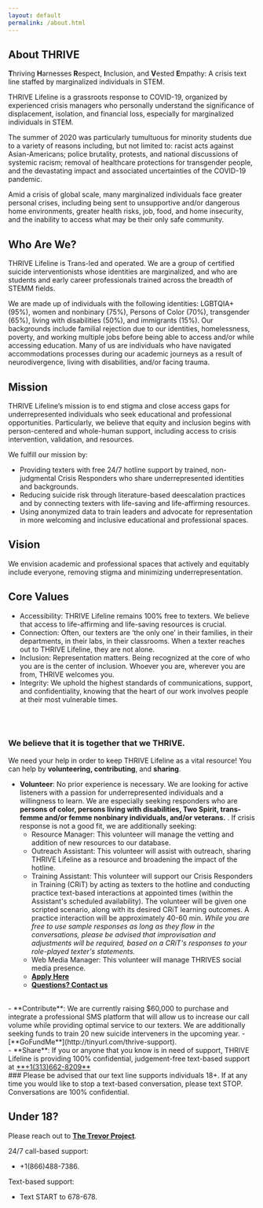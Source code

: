 ```yaml
---
layout: default
permalink: /about.html
---
```


## About THRIVE

**T**hriving **H**arnesses **R**espect, **I**nclusion, and **V**ested
**E**mpathy: A crisis text line staffed by marginalized individuals in STEM.

THRIVE Lifeline is a grassroots response to COVID-19, organized by experienced
crisis managers who personally understand the significance of displacement,
isolation, and financial loss, especially for marginalized individuals in STEM.

The summer of 2020 was particularly tumultuous for minority students due to 
a variety of reasons including, but not limited to: racist acts against Asian-Americans; 
police brutality, protests, and national discussions of systemic racism; removal 
of healthcare protections for transgender people, and the devastating impact and 
associated uncertainties of the COVID-19 pandemic.

Amid a crisis of global scale, many marginalized individuals face greater
personal crises, including being sent to unsupportive and/or dangerous home
environments, greater health risks, job, food, and home insecurity, and the
inability to access what may be their only safe community.

## Who Are We? 
THRIVE Lifeline is Trans-led and operated. We are a group of certified suicide interventionists 
whose identities are marginalized, and who are students and early career professionals 
trained across the breadth of STEMM fields. 

We are made up of individuals with the following identities: LGBTQIA+ (95%), women and 
nonbinary (75%), Persons of Color (70%), transgender (65%), living with disabilities (50%), 
and immigrants (15%). Our backgrounds include familial rejection due to our identities, 
homelessness, poverty, and working multiple jobs before being able to access and/or 
while accessing education. Many of us are individuals who have navigated accommodations 
processes during our academic journeys as a result of neurodivergence, living with disabilities, 
and/or facing trauma.

## Mission
THRIVE Lifeline’s mission is to end stigma and close access gaps for underrepresented 
individuals who seek educational and professional opportunities. Particularly, we 
believe that equity and inclusion begins with person-centered and whole-human support, 
including access to crisis intervention, validation, and resources. 

We fulfill our mission by:
- Providing texters with free 24/7 hotline support by trained, non-judgmental Crisis 
Responders who share underrepresented identities and backgrounds.
- Reducing suicide risk through literature-based deescalation practices and by connecting 
texters with life-saving and life-affirming resources.
- Using anonymized data to train leaders and advocate for representation in more welcoming 
and inclusive educational and professional spaces. 

## Vision
We envision academic and professional spaces that actively and equitably include everyone, 
removing stigma and minimizing underrepresentation.

## Core Values
- Accessibility: THRIVE Lifeline remains 100% free to texters. We believe that access to 
life-affirming and life-saving resources is crucial.
- Connection: Often, our texters are ‘the only one’ in their families, in their departments, 
in their labs, in their classrooms. When a texter reaches out to THRIVE Lifeline, they are not alone.
- Inclusion: Representation matters. Being recognized at the core of who you are is the center of 
inclusion. Whoever you are, wherever you are from, THRIVE welcomes you. 
- Integrity: We uphold the highest standards of communications, support, and confidentiality, 
knowing that the heart of our work involves people at their most vulnerable times.


<br/>
<br/>

### We believe that it is together that we THRIVE.


We need your help in order to keep THRIVE Lifeline as a vital resource!
You can help by **volunteering, contributing**, and **sharing**.

- **Volunteer**: No prior experience is necessary. We are looking for active
listeners with a passion for underrepresented individuals and a willingness to
learn.
We are especially seeking responders who are **persons of color, persons living with disabilities, Two Spirit, trans-femme and/or femme nonbinary individuals, and/or veterans.**
.
If crisis response is not a good fit, we are additionally seeking:
   - Resource Manager: This volunteer will manage the vetting and addition of
   new resources to our database.
   - Outreach Assistant: This volunteer will assist with outreach, sharing
   THRIVE Lifeline as a resource and broadening the impact of the hotline.
   - Training Assistant: This volunteer will support our Crisis Responders in
   Training (CRiT) by acting as texters to the hotline and conducting practice
   text-based interactions at appointed times (within the Assistant's scheduled
   availability).
   The volunteer will be given one scripted scenario, along with its desired
   CRiT learning outcomes. A practice interaction will be approximately 40-60 min.
   *While you are free to use sample responses as long as they flow in the
   conversations, please be advised that improvisation and adjustments will be
   required, based on a CRiT's responses to your role-played texter's statements.*
   - Web Media Manager: This volunteer will manage THRIVES social media presence.
   - [**Apply Here**](https://form.jotform.com/201655418668059)
   - [**Questions? Contact us**](mailto:info@thrivelifeline.org)
<br/>
- **Contribute**: We are currently raising $60,000 to purchase and integrate a
professional SMS platform that will allow us to increase our call volume while
providing optimal service to our texters.
We are additionally seeking funds to train 20 new suicide interveners in the
upcoming year.
   - [**GoFundMe**](http://tinyurl.com/thrive-support).
<br/>
- **Share**: If you or anyone that you know is in need of support, THRIVE
Lifeline is providing 100% confidential, judgement-free text-based support at
<a href="tel:+13136628209">**+1(313)662-8209**</a>

<br/>
### Please be advised that our text line supports individuals 18+.
If at any time you would like to stop a text-based conversation, please text STOP.
Conversations are 100% confidential.

## Under 18?
Please reach out to [**The Trevor Project**](https://www.thetrevorproject.org/).

24/7 call-based support:
- +1(866)488-7386.

Text-based support:
- Text START to 678-678.
